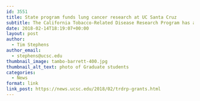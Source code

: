 ```yaml
---
id: 3551
title: State program funds lung cancer research at UC Santa Cruz
subtitle: The California Tobacco-Related Disease Research Program has awarded $1.8 million in grants and fellowships to UCSC biomedical researchers
date: 2018-02-14T18:19:07+00:00
layout: post
author:
  - Tim Stephens
author_email:
  - stephens@ucsc.edu
thumbnail_image: tambo-barrett-400.jpg
thumbnail_alt_text: photo of Graduate students
categories:
  - News
format: link
link_post: https://news.ucsc.edu/2018/02/trdrp-grants.html
---
```

